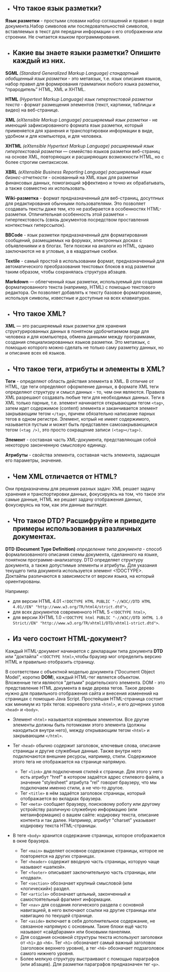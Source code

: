 * ## Что такое язык разметки?

**Язык разметки** - простыми словами набор соглашений и правил о виде документа.Набор символов или последовательностей символов, вставляемых в текст для передачи информации о его отображении или строении. Не считается языком программирования.

* ## Какие вы знаете языки разметки? Опишите каждый из них.

**SGML** *(Standard Generalized Markup Language) cтандартный обобщенный язык разметки* - это метаязык, т.е. язык описания языков, набор правил для формирования грамматики любого языка разметки, “прародитель” HTML, XML и XHTML.

**HTML** *(Hypertext Markup Language) язык гипертекстовой разметки текста* - формат размещения элементов (текст, картинки, таблицы и видео) на веб-странице. 

**XML** *(eXtensible Markup Language) расширяемый язык разметки* - не имеющий зафиксированного формата язык разметки, который применяется для хранения и транспортировки информации в виде, удобном и для компьютера, и для человека. 

**XHTML** *(eXtensible Hypertext Markup Language) расширяемый язык гипертекстовой разметки* — семейство языков разметки веб-страниц на основе XML, повторяющих и расширяющих возможности HTML, но с более строгим синтаксисом.

**XBRL** *(eXtensible Business Reporting Language) расширяемый язык бизнес-отчетности* - основанный на XML язык для разметки финансовых данных, помогающий эффективно и точно их обрабатывать, а также совместно их использовать.

**Wiki-разметка** -  формат предназначенный для веб-страниц, досутпных для редактирования обычными пользователями. Это позволяет создавать тексты даже тем, кто не разбирается в особенностях HTML-разметки. Отличительная особенность этой разметки − гипертекстовость (связь документов посредством проставления контекстных гиперссылок).

**BBCode** - язык разметки  предназначенный для форматирования сообщений, размещаемых на форумах, электронных досках с объявлениями и в блогах. Теги похожи на аналоги из HTML, однако заключаются не в угловые, а в квадратные скобки. 

**Textile** - самый простой в использовании формат, предназначенный для автоматического преобразования текстовых блоков в код разметки таким образом, чтобы сохранялась структура абзацев. 

**Markdown** — облегченный язык разметки, используемый для создания форматированного текста (например, HTML) с помощью текстового редактора. Он позволяет добавлять к тексту базовое форматирование, используя символы, известные и доступные на всех клавиатурах.

* ## Что такое XML?

**XML** — это расширяемый язык разметки для хранения структурированных данных в понятном удобочитаемом виде для человека и для компьютера, обмена данными между программами, создания специализированных языков разметки. Это метаязык, с помощью которого можно сделать не только саму разметку данных, но и описание всех её языков.

* ## Что такое теги, атрибуты и элементы в XML?

**Теги** - определяют область действия элемента в XML. В отличие от HTML, где теги определяют оформление данных, в формате  XML теги определяют структуру и смысл данных - то, чем они являются. Правила XML разрешают создавать любые теги для необходимых данных. Теги в ХML только парные, т.е. элемент начинается открывающим тегом `<tag>`, затем идет содержимое (content) элемента и заканчивается элемент закрывающим тегом `</tag>`, причем обязательно написание парных тегов в одном регистре. Элемент, котрый не имеет содержимого, называется пустым и может быть представлен самозакрывающимся тегом `(<tag />)`, это просто сокращение записи `(<tag></tag>)`.

**Элемент** - составная часть XML-документа, представляющая собой некоторую законченную смысловую единицу. 

**Атрибуты** - свойства элемента, составная часть элемента, задающая его параметры, значение.

* ## Чем XML отличается от HTML?

Они предназначены для решения разных задач: XML решает задачу хранения и транспортировки данных, фокусируясь на том, что такое эти самые данные, HTML же решает задачу отображения данных, фокусируясь на том, как эти данные выглядят.

* ## Что такое DTD? Расшифруйте и приведите примеры использования в различных документах.

**DTD (Document Type Definition)** *определение типа документа* - способ формализованного описания схемы документа, сделанного на языке, понятном программе-анализатору. DTD определяет структуру документа, а также допустимые элементы и атрибуты. Для указания текущего типа документа используется элемент <!DOCTYPE>. Доктайпы различаются в зависимости от версии языка, на который ориентированы. 

Например: 

- для версии HTML 4.01 `<!DOCTYPE HTML PUBLIC "-//W3C//DTD HTML 4.01//EN" "http://www.w3.org/TR/html4/strict.dtd">`, 
- для всех документов современного HTML 5 `<!DOCTYPE html>`, 
- для версии XHTML 1.0 `<!DOCTYPE html PUBLIC "-//W3C//DTD XHTML 1.0 Strict//EN" "http://www.w3.org/TR/xhtml1/DTD/xhtml1-strict.dtd">`.

* ## Из чего состоит HTML-документ?

Каждый HTML-документ начинается с декларации типа документа **DTD** или "доктайпа" `<!DOCTYPE html>`,чтобы браузер мог определить версию HTML и правильно отобразить страницу.

В соответствии с объектной моделью документа ("Document Object Model", коротко  **DOM**), каждый HTML-тег является объектом. Вложенные теги являются "детьми" родительского элемента. DOM - это представление  HTML документа в виде дерева тегов. Такое дерево нужно для правильного отображения сайта и внесения изменений на страницах с помощью Java Script. 
Простейшая HTML-страница состоит как минимум из трёх тегов: корневого узла `<html>`, и его дочерних узлов `<head>` и `<body>`.

* Элемент `<html>` называется корневым элементом. Все другие элементы должны быть потомками этого элемента (должны находиться внутри него), между открывающим тегом `<html>` и закрывающим `</html>`. 

* Тег `<head>` обычно содержит заголовок, ключевые слова, описание страницы и другие служебные данные. Также внутри него подключаются внешние ресурсы, например, стили. Содержимое этого тега не отображается на странице напрямую. 
    * Тег `<link>` для подключения стилей к странице. Для этого у него есть атрибут "href" в котором задаётся адрес стилевого файла, а значение "stylesheet" атрибута "rel" говорит браузеру, что мы подключаем именно стили, а не что-то другое.
    * Тег `<title>` в нём задаётся заголовок страницы, который отображается во вкладках браузера.
    * Тег `<meta>` сообщает браузеру, поисковому роботу или другому устройству различную служебную информацию (или метаинформацию) о вашем сайте: кодировку текста, описание контента и так далее. Например, атрибут "charset" указывает кодировку текста HTML-страницы.  

* В теге `<body>` хранится содержание страницы, которое отображается в окне браузера.

    * Тег `<main>` выделяет основное содержание страницы, которое не повторяется на других страницах.
    * Тег `<header>` содержит вводную часть страницы, которую чаще называют «шапкой».
    * Тег `<footer>` описывает заключительную часть страницы, или «подвал».
    * Тег `<section>` обозначает крупный смысловой (или «логический») раздел.
    * Тег `<article>` обозначает цельный, законченный и самостоятельный фрагмент информации.
    * Тег `<nav>` для создания логического раздела с основной навигацией, в него включают ссылки на другие страницы или навигацию по текущей странице.
    * Тег `<aside>` включает в себя дополнительное содержание, не связанное напрямую с основным. Такие блоки ещё часто называют «сайдбарами» или боковыми панелями.
    * Для создания основной структуры текста используют заголовки от `<h1>` до `<h6>`. Тег `<h1>` обозначает самый важный заголовок (заголовок верхнего уровня), а тег `<h6>` обозначает подзаголовок самого нижнего уровня.
    * Более мелкую структуру выстраивают с помощью параграфов (или абзацев). Для разметки параграфов предназначен тег `<p>`. 








